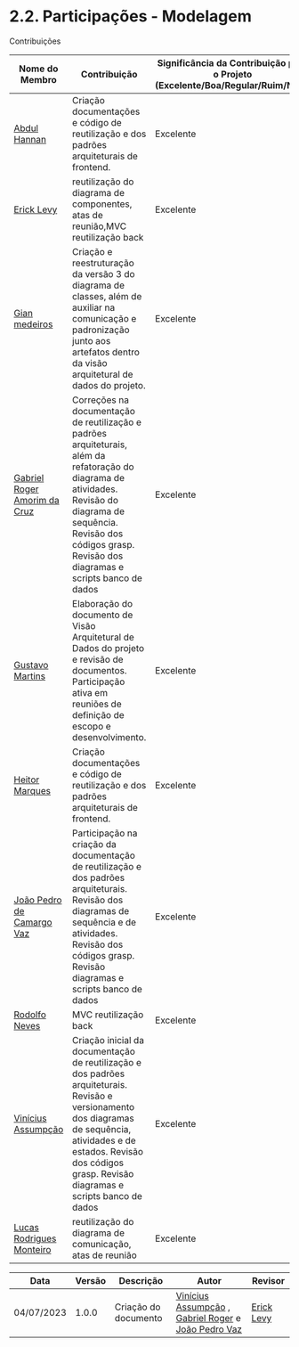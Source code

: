 # 2.2. Participações - Modelagem

Contribuições 

|Nome do Membro | Contribuição | Significância da Contribuição para o Projeto (Excelente/Boa/Regular/Ruim/Nula) |
| -- | -- | -- |
| [Abdul Hannan](https://github.com/hannanhunny01) | Criação documentações e código de reutilização e dos padrões arquiteturais de frontend. | Excelente |
| [Erick Levy](https://github.com/Ericklevy) |reutilização do diagrama de componentes, atas de reunião,MVC reutilização back  | Excelente |
| [Gian medeiros](https://github.com/GianMedeiros) | Criação e reestruturação da versão 3 do diagrama de classes, além de auxiliar na comunicação e padronização junto aos artefatos dentro da visão arquitetural de dados do projeto. | Excelente |
| [Gabriel Roger Amorim da Cruz](https://github.com/GabrielRoger07) | Correções na documentação de reutilização e padrões arquiteturais, além da refatoração do diagrama de atividades. Revisão do diagrama de sequência. Revisão dos códigos grasp. Revisão dos diagramas e scripts banco de dados | Excelente |
| [Gustavo Martins](https://github.com/gustavomartins-github) | Elaboração do documento de Visão Arquitetural de Dados do projeto e revisão de documentos. Participação ativa em reuniões de definição de escopo e desenvolvimento. | Excelente |
| [Heitor Marques](https://github.com/heitormsb) | Criação documentações e código de reutilização e dos padrões arquiteturais de frontend. | Excelente |
| [João Pedro de Camargo Vaz](https://github.com/JoaoPedro0803) | Participação na criação da documentação de reutilização e dos padrões arquiteturais. Revisão dos diagramas de sequência e de atividades. Revisão dos códigos grasp. Revisão diagramas e scripts banco de dados  | Excelente |
| [Rodolfo Neves](https://github.com/roddas) | MVC reutilização back  | Excelente  |
| [Vinícius Assumpção](https://github.com/viniman27) |  Criação inicial da documentação de reutilização e dos padrões arquiteturais. Revisão e versionamento dos diagramas de sequência, atividades e de estados. Revisão dos códigos grasp. Revisão diagramas e scripts banco de dados  | Excelente |
| [Lucas Rodrigues Monteiro](https://github.com/nickby2) |  reutilização do diagrama de comunicação, atas de reunião  | Excelente  |

Data | Versão |Descrição |Autor | Revisor
-----|--------|----------|------|--------
| 04/07/2023 | 1.0.0 | Criação do documento | [Vinícius Assumpção](https://github.com/viniman27) , [Gabriel Roger](https://github.com/GabrielRoger07) e [João Pedro Vaz](https://github.com/JoaoPedro0803) | [Erick Levy](https://github.com/Ericklevy) |

